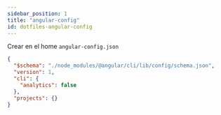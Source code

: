 ```yaml
---
sidebar_position: 1
title: "angular-config"
id: dotfiles-angular-config
---
```


Crear en el home `angular-config.json`

```json
{
  "$schema": "./node_modules/@angular/cli/lib/config/schema.json",
  "version": 1,
  "cli": {
    "analytics": false
  },
  "projects": {}
}
```
